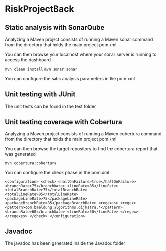 # RiskProjectBack

## Static analysis with SonarQube

Analyzing a Maven project consists of running a Maven sonar command from the directory that holds the main project pom.xml

You can then browse your localhost where your sonar server is running to access the dashboard

`mvn clean install`
`mvn sonar:sonar`

You can configure the satic analysis parameters in the pom.xml

## Unit testing with JUnit

The unit tests can be found in the test folder

## Unit testing coverage with Cobertura

Analyzing a Maven project consists of running a Maven cobertura command from the directory that holds the main project pom.xml

You can then browse the target repository to find the cobertura report that was generated

`mvn cobertura:cobertura`

You can configure the check phase in the pom.xml

`<configuration>
    <check>
        <haltOnFailure>true</haltOnFailure>
        <branchRate>75</branchRate>
        <lineRate>85</lineRate>
        <totalBranchRate>75</totalBranchRate>
        <totalLineRate>85</totalLineRate>
        <packageLineRate>75</packageLineRate>
        <packageBranchRate>85</packageBranchRate>
        <regexes>
            <regex>
                <pattern>com.baeldung.algorithms.dijkstra.*</pattern>
                <branchRate>60</branchRate>
                <lineRate>50</lineRate>
            </regex>
        </regexes>
    </check>
</configuration>`


## Javadoc

The javadoc has been generated inside the Javadoc folder